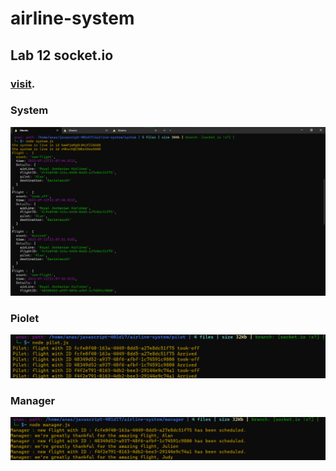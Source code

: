 # airline-system 

## Lab 12 socket.io
### [visit](https://github.com/LTUC/amman-javascript-401d17/blob/main/class-12/lab12.md).

### System
![system](./assets/system.png)

### Piolet

![pilot](./assets/pilot.png)

### Manager

![manager](./assets/manager.png)
